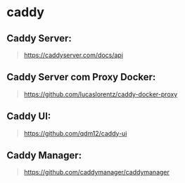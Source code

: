 # caddy

## Caddy Server:

> https://caddyserver.com/docs/api

## Caddy Server com Proxy Docker:

> https://github.com/lucaslorentz/caddy-docker-proxy

## Caddy UI:

> https://github.com/qdm12/caddy-ui

## Caddy Manager:

> https://github.com/caddymanager/caddymanager
